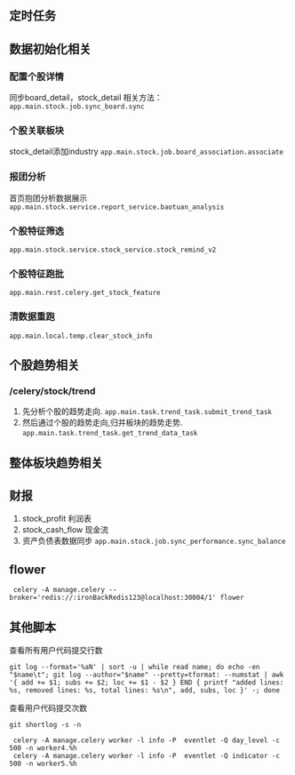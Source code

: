 
## 定时任务

## 数据初始化相关
### 配置个股详情
同步board_detail，stock_detail
相关方法：`app.main.stock.job.sync_board.sync`

### 个股关联板块
stock_detail添加industry
`app.main.stock.job.board_association.associate`

### 报团分析
首页抱团分析数据展示
`app.main.stock.service.report_service.baotuan_analysis`

### 个股特征筛选
`app.main.stock.service.stock_service.stock_remind_v2`

### 个股特征跑批
`app.main.rest.celery.get_stock_feature`

### 清数据重跑 
`app.main.local.temp.clear_stock_info`


## 个股趋势相关
### /celery/stock/trend
1. 先分析个股的趋势走向.
`app.main.task.trend_task.submit_trend_task`
2. 然后通过个股的趋势走向,归并板块的趋势走势.
`app.main.task.trend_task.get_trend_data_task`

## 整体板块趋势相关


## 财报

1. stock_profit 利润表
2. stock_cash_flow 现金流
3. 资产负债表数据同步
`app.main.stock.job.sync_performance.sync_balance`


## flower

```
 celery -A manage.celery --broker='redis://:ironBackRedis123@localhost:30004/1' flower
```

## 其他脚本

查看所有用户代码提交行数
```shell script
git log --format='%aN' | sort -u | while read name; do echo -en "$name\t"; git log --author="$name" --pretty=tformat: --numstat | awk '{ add += $1; subs += $2; loc += $1 - $2 } END { printf "added lines: %s, removed lines: %s, total lines: %s\n", add, subs, loc }' -; done
```

查看用户代码提交次数
```shell script
git shortlog -s -n
```

```
 celery -A manage.celery worker -l info -P  eventlet -Q day_level -c 500 -n worker4.%h
 celery -A manage.celery worker -l info -P  eventlet -Q indicator -c 500 -n worker5.%h
```